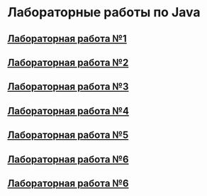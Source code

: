 # Лабораторные работы по Java
## [Лабораторная работа №1](https://github.com/AMaslyakov/LabsJava/tree/main/src/lr1)
## [Лабораторная работа №2](https://github.com/AMaslyakov/LabsJava/tree/main/src/lr2)
## [Лабораторная работа №3](https://github.com/AMaslyakov/LabsJava/tree/main/src/lr3)
## [Лабораторная работа №4](https://github.com/AMaslyakov/LabsJava/tree/main/src/lr4)
## [Лабораторная работа №5](https://github.com/AMaslyakov/LabsJava/tree/main/src/lr5)
## [Лабораторная работа №6](https://github.com/AMaslyakov/LabsJava/tree/main/src/lr6)
## [Лабораторная работа №6](https://github.com/AMaslyakov/LabsJava/tree/main/src/lr7)
